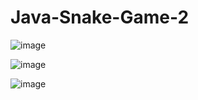 # Java-Snake-Game-2

![image](https://user-images.githubusercontent.com/77583339/209691053-22d15fea-5ebf-4b4e-98d8-6029fa82ec59.png)

![image](https://user-images.githubusercontent.com/77583339/209691171-18c65c59-778a-4e4b-a211-6f8bba53fafb.png)

![image](https://user-images.githubusercontent.com/77583339/209691231-13d26b54-7c3c-4196-92c9-a56bfa0ab183.png)
